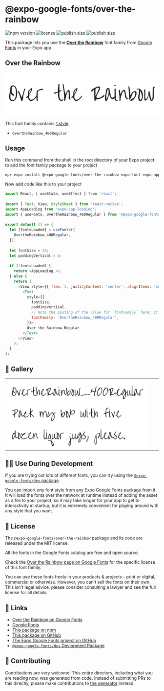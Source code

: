 # @expo-google-fonts/over-the-rainbow

![npm version](https://flat.badgen.net/npm/v/@expo-google-fonts/over-the-rainbow)
![license](https://flat.badgen.net/github/license/expo/google-fonts)
![publish size](https://flat.badgen.net/packagephobia/install/@expo-google-fonts/over-the-rainbow)
![publish size](https://flat.badgen.net/packagephobia/publish/@expo-google-fonts/over-the-rainbow)

This package lets you use the [**Over the Rainbow**](https://fonts.google.com/specimen/Over+the+Rainbow) font family from [Google Fonts](https://fonts.google.com/) in your Expo app.

## Over the Rainbow

![Over the Rainbow](./font-family.png)

This font family contains [1 style](#-gallery).

- `OvertheRainbow_400Regular`

## Usage

Run this command from the shell in the root directory of your Expo project to add the font family package to your project
```sh
npx expo install @expo-google-fonts/over-the-rainbow expo-font expo-app-loading
```

Now add code like this to your project
```js
import React, { useState, useEffect } from 'react';

import { Text, View, StyleSheet } from 'react-native';
import AppLoading from 'expo-app-loading';
import { useFonts, OvertheRainbow_400Regular } from '@expo-google-fonts/over-the-rainbow';

export default () => {
  let [fontsLoaded] = useFonts({
    OvertheRainbow_400Regular,
  });

  let fontSize = 24;
  let paddingVertical = 6;

  if (!fontsLoaded) {
    return <AppLoading />;
  } else {
    return (
      <View style={{ flex: 1, justifyContent: 'center', alignItems: 'center' }}>
        <Text
          style={{
            fontSize,
            paddingVertical,
            // Note the quoting of the value for `fontFamily` here; it expects a string!
            fontFamily: 'OvertheRainbow_400Regular',
          }}>
          Over the Rainbow Regular
        </Text>
      </View>
    );
  }
};

```

## 🔡 Gallery


||||
|-|-|-|
|![OvertheRainbow_400Regular](./OvertheRainbow_400Regular.ttf.png)||||


## 👩‍💻 Use During Development

If you are trying out lots of different fonts, you can try using the [`@expo-google-fonts/dev` package](https://github.com/expo/google-fonts/tree/master/font-packages/dev#readme).

You can import *any* font style from any Expo Google Fonts package from it. It will load the fonts
over the network at runtime instead of adding the asset as a file to your project, so it may take longer
for your app to get to interactivity at startup, but it is extremely convenient
for playing around with any style that you want.

## 📖 License

The `@expo-google-fonts/over-the-rainbow` package and its code are released under the MIT license.

All the fonts in the Google Fonts catalog are free and open source.

Check the [Over the Rainbow page on Google Fonts](https://fonts.google.com/specimen/Over+the+Rainbow) for the specific license of this font family.

You can use these fonts freely in your products & projects - print or digital, commercial or otherwise. However, you can't sell the fonts on their own. This isn't legal advice, please consider consulting a lawyer and see the full license for all details.

## 🔗 Links

- [Over the Rainbow on Google Fonts](https://fonts.google.com/specimen/Over+the+Rainbow)
- [Google Fonts](https://fonts.google.com/)
- [This package on npm](https://www.npmjs.com/package/@expo-google-fonts/over-the-rainbow)
- [This package on GitHub](https://github.com/expo/google-fonts/tree/master/font-packages/over-the-rainbow)
- [The Expo Google Fonts project on GitHub](https://github.com/expo/google-fonts)
- [`@expo-google-fonts/dev` Devlopment Package](https://github.com/expo/google-fonts/tree/master/font-packages/dev)

## 🤝 Contributing

Contributions are very welcome! This entire directory, including what you are reading now, was generated from code. Instead of submitting PRs to this directly, please make contributions to [the generator](https://github.com/expo/google-fonts/tree/master/packages/generator) instead.
